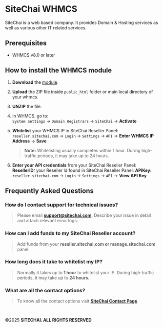 # SiteChai WHMCS

SiteChai is a web based company. It provides Domain & Hosting services as well as various other IT related services.

## Prerequisites
- WHMCS v8.0 or later

## How to install the WHMCS module

1. **Download** the [module](https://github.com/sitechai-dev/SiteChai-WHMCS/releases/download/sitechai-whmcs-v2.03/sitechai-whmcs-v2.03.zip).

2. **Upload** the ZIP file inside `public_html` folder or main local directory of your whmcs.
3. **UNZIP** the file.
4. In WHMCS, go to:  
   `System Settings` → `Domain Registrars` → `SiteChai` → **Activate**
5. **Whitelist** your WHMCS IP in SiteChai Reseller Panel:  
   `reseller.sitechai.com` → `Login` → `Settings` → `API` → **Enter WHMCS IP Address** → **Save**

   > **Note:**
   > Whitelisting usually completes within 1 hour. During high-traffic periods, it may take up to 24 hours.

6. **Enter your API credentials** from your SiteChai Reseller Panel:  
   **ResellerID:** your Reseller Id found in SiteChai Reseller Panel:
   **APIKey:** `reseller.sitechai.com` → `Login` → `Settings` → `API` → **View API Key**



## Frequently Asked Questions

### How do I contact support for technical issues?
> Please email **support@sitechai.com**. Describe your issue in detail and attach relevant error logs.

### How can I add funds to my SiteChai Reseller account?
> Add funds from your **reseller.sitechai.com or manage.sitechai.com** panel.

### How long does it take to whitelist my IP?
> Normally it takes up to **1 hour** to whitelist your IP. During high-traffic periods, it may take up to **24 hours**.

### What are all the contact options?
> To know all the contact options visit **[SiteChai Contact Page](https://sitechai.com/contact-us)**.

</br>

©2025 **SITECHAI. ALL RIGHTS RESERVED**
